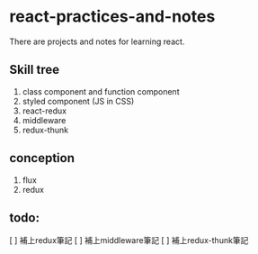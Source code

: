 # react-practices-and-notes
There are projects and notes for learning react.

## Skill tree
1. class component and function component
2. styled component (JS in CSS)
3. react-redux
4. middleware
5. redux-thunk

## conception
1. flux
2. redux

## todo:
[ ] 補上redux筆記
[ ] 補上middleware筆記
[ ] 補上redux-thunk筆記